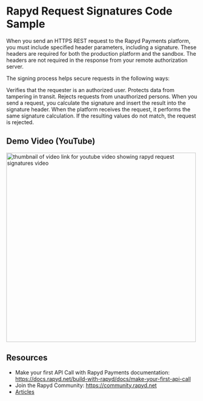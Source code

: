 # Rapyd Request Signatures Code Sample
 
When you send an HTTPS REST request to the Rapyd Payments platform, you must include specified header parameters, including a signature. These headers are required for both the production platform and the sandbox. The headers are not required in the response from your remote authorization server.

The signing process helps secure requests in the following ways:

Verifies that the requester is an authorized user.
Protects data from tampering in transit.
Rejects requests from unauthorized persons.
When you send a request, you calculate the signature and insert the result into the signature header. When the platform receives the request, it performs the same signature calculation. If the resulting values do not match, the request is rejected.


## Demo Video (YouTube)
<a href="https://youtu.be/IUqDc4Siq70"><img src="https://files.readme.io/9e2d724-isaac-request-signatures.png" alt="thumbnail of video link for youtube video showing rapyd request signatures video" style="width:500px"></a>

## Resources
* Make your first API Call with Rapyd Payments documentation:
https://docs.rapyd.net/build-with-rapyd/docs/make-your-first-api-call
* Join the Rapyd Community:
https://community.rapyd.net
* [Articles](https://community.rapyd.net/tag/request-signature)
